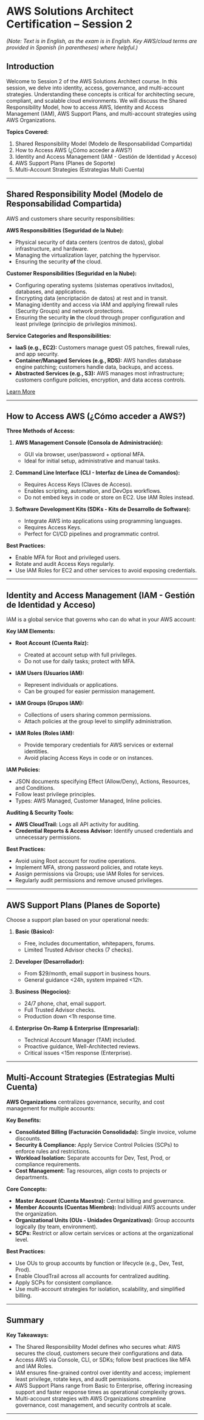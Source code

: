 # AWS Solutions Architect Certification – Session 2

*(Note: Text is in English, as the exam is in English. Key AWS/cloud terms are provided in Spanish (in parentheses) where helpful.)*

## Introduction

Welcome to Session 2 of the AWS Solutions Architect course. In this session, we delve into identity, access, governance, and multi-account strategies. Understanding these concepts is critical for architecting secure, compliant, and scalable cloud environments. We will discuss the Shared Responsibility Model, how to access AWS, Identity and Access Management (IAM), AWS Support Plans, and multi-account strategies using AWS Organizations.

**Topics Covered:**
1. Shared Responsibility Model (Modelo de Responsabilidad Compartida)
2. How to Access AWS (¿Cómo acceder a AWS?)
3. Identity and Access Management (IAM - Gestión de Identidad y Acceso)
4. AWS Support Plans (Planes de Soporte)
5. Multi-Account Strategies (Estrategias Multi Cuenta)

---

## Shared Responsibility Model (Modelo de Responsabilidad Compartida)

AWS and customers share security responsibilities:

**AWS Responsibilities (Seguridad de la Nube):**
- Physical security of data centers (centros de datos), global infrastructure, and hardware.
- Managing the virtualization layer, patching the hypervisor.
- Ensuring the security **of** the cloud.

**Customer Responsibilities (Seguridad en la Nube):**
- Configuring operating systems (sistemas operativos invitados), databases, and applications.
- Encrypting data (encriptación de datos) at rest and in transit.
- Managing identity and access via IAM and applying firewall rules (Security Groups) and network protections.
- Ensuring the security **in** the cloud through proper configuration and least privilege (principio de privilegios mínimos).

**Service Categories and Responsibilities:**
- **IaaS (e.g., EC2):** Customers manage guest OS patches, firewall rules, and app security.
- **Container/Managed Services (e.g., RDS):** AWS handles database engine patching; customers handle data, backups, and access.
- **Abstracted Services (e.g., S3):** AWS manages most infrastructure; customers configure policies, encryption, and data access controls.

[Learn More](https://aws.amazon.com/compliance/shared-responsibility-model/)

---

## How to Access AWS (¿Cómo acceder a AWS?)

**Three Methods of Access:**
1. **AWS Management Console (Consola de Administración):**
   - GUI via browser, user/password + optional MFA.
   - Ideal for initial setup, administrative and manual tasks.

2. **Command Line Interface (CLI - Interfaz de Línea de Comandos):**
   - Requires Access Keys (Claves de Acceso).
   - Enables scripting, automation, and DevOps workflows.
   - Do not embed keys in code or store on EC2. Use IAM Roles instead.

3. **Software Development Kits (SDKs - Kits de Desarrollo de Software):**
   - Integrate AWS into applications using programming languages.
   - Requires Access Keys.
   - Perfect for CI/CD pipelines and programmatic control.

**Best Practices:**
- Enable MFA for Root and privileged users.
- Rotate and audit Access Keys regularly.
- Use IAM Roles for EC2 and other services to avoid exposing credentials.

---

## Identity and Access Management (IAM - Gestión de Identidad y Acceso)

IAM is a global service that governs who can do what in your AWS account:

**Key IAM Elements:**
- **Root Account (Cuenta Raíz):**
  - Created at account setup with full privileges.
  - Do not use for daily tasks; protect with MFA.

- **IAM Users (Usuarios IAM):**
  - Represent individuals or applications.
  - Can be grouped for easier permission management.

- **IAM Groups (Grupos IAM):**
  - Collections of users sharing common permissions.
  - Attach policies at the group level to simplify administration.

- **IAM Roles (Roles IAM):**
  - Provide temporary credentials for AWS services or external identities.
  - Avoid placing Access Keys in code or on instances.

**IAM Policies:**
- JSON documents specifying Effect (Allow/Deny), Actions, Resources, and Conditions.
- Follow least privilege principles.
- Types: AWS Managed, Customer Managed, Inline policies.

**Auditing & Security Tools:**
- **AWS CloudTrail:** Logs all API activity for auditing.
- **Credential Reports & Access Advisor:** Identify unused credentials and unnecessary permissions.

**Best Practices:**
- Avoid using Root account for routine operations.
- Implement MFA, strong password policies, and rotate keys.
- Assign permissions via Groups; use IAM Roles for services.
- Regularly audit permissions and remove unused privileges.

---

## AWS Support Plans (Planes de Soporte)

Choose a support plan based on your operational needs:

1. **Basic (Básico):**
   - Free, includes documentation, whitepapers, forums.
   - Limited Trusted Advisor checks (7 checks).

2. **Developer (Desarrollador):**
   - From $29/month, email support in business hours.
   - General guidance <24h, system impaired <12h.

3. **Business (Negocios):**
   - 24/7 phone, chat, email support.
   - Full Trusted Advisor checks.
   - Production down <1h response time.

4. **Enterprise On-Ramp & Enterprise (Empresarial):**
   - Technical Account Manager (TAM) included.
   - Proactive guidance, Well-Architected reviews.
   - Critical issues <15m response (Enterprise).
   
---

## Multi-Account Strategies (Estrategias Multi Cuenta)

**AWS Organizations** centralizes governance, security, and cost management for multiple accounts:

**Key Benefits:**
- **Consolidated Billing (Facturación Consolidada):** Single invoice, volume discounts.
- **Security & Compliance:** Apply Service Control Policies (SCPs) to enforce rules and restrictions.
- **Workload Isolation:** Separate accounts for Dev, Test, Prod, or compliance requirements.
- **Cost Management:** Tag resources, align costs to projects or departments.

**Core Concepts:**
- **Master Account (Cuenta Maestra):** Central billing and governance.
- **Member Accounts (Cuentas Miembro):** Individual AWS accounts under the organization.
- **Organizational Units (OUs - Unidades Organizativas):** Group accounts logically (by team, environment).
- **SCPs:** Restrict or allow certain services or actions at the organizational level.

**Best Practices:**
- Use OUs to group accounts by function or lifecycle (e.g., Dev, Test, Prod).
- Enable CloudTrail across all accounts for centralized auditing.
- Apply SCPs for consistent compliance.
- Use multi-account strategies for isolation, scalability, and simplified billing.

---

## Summary

**Key Takeaways:**
- The Shared Responsibility Model defines who secures what: AWS secures the cloud, customers secure their configurations and data.
- Access AWS via Console, CLI, or SDKs; follow best practices like MFA and IAM Roles.
- IAM ensures fine-grained control over identity and access; implement least privilege, rotate keys, and audit permissions.
- AWS Support Plans range from Basic to Enterprise, offering increasing support and faster response times as operational complexity grows.
- Multi-account strategies with AWS Organizations streamline governance, cost management, and security controls at scale.

---
